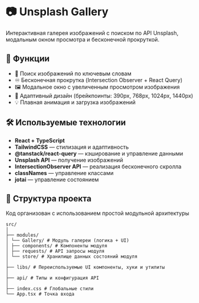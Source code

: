 # 📷 Unsplash Gallery

Интерактивная галерея изображений с поиском по API Unsplash, модальным окном просмотра и бесконечной прокруткой.

## 🚀 Функции

- 🔎 Поиск изображений по ключевым словам
- ♾️ Бесконечная прокрутка (Intersection Observer + React Query)
- 🖼️ Модальное окно с увеличенным просмотром изображения
- 🧭 Адаптивный дизайн (брейкпоинты: 390px, 768px, 1024px, 1440px)
- 💡 Плавная анимация и загрузка изображений

## 🛠️ Используемые технологии

- **React + TypeScript**
- **TailwindCSS** — стилизация и адаптивность
- **@tanstack/react-query** — кэширование и управление данными
- **Unsplash API** — получение изображений
- **IntersectionObserver API** — реализация бесконечного скролла
- **classNames** — управление классами
- **jotai** — управление состоянием

## 📁 Cтруктура проекта

Код организован с использованием простой модульной архитектуры

```
src/
│
├── modules/
│ └── Gallery/ # Модуль галереи (логика + UI)
│ ├── components/ # Компоненты модуля
│ ├── requests/ # API запросы модуля
│ └── store/ # Хранилище данных состояний модуля
│
├── libs/ # Переиспользуемые UI компоненты, хуки и утилиты
│
├── api/ # Типы и конфигурация API
│
├── index.css # Глобальные стили
└── App.tsx # Точка входа
```
